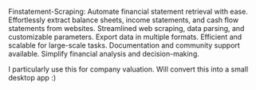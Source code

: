 Finstatement-Scraping: Automate financial statement retrieval with ease. Effortlessly extract balance sheets, income statements, and cash flow statements from websites. Streamlined web scraping, data parsing, and customizable parameters. Export data in multiple formats. Efficient and scalable for large-scale tasks. Documentation and community support available. Simplify financial analysis and decision-making.

I particularly use this for company valuation. Will convert this into a small desktop app :)